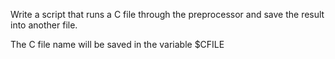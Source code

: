 Write a script that runs a C file through the preprocessor and save the result into another file.



The C file name will be saved in the variable $CFILE

